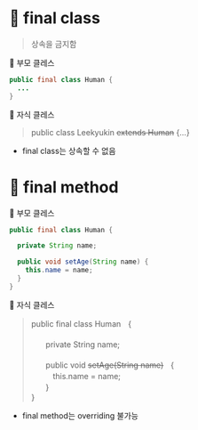 # 📌 final class

> 상속을 금지함

🔻 부모 클레스
``` java
public final class Human {
  ...
}
```

🔻 자식 클레스
> public class Leekyukin <del>extends Human</del> {...}

- final class는 상속할 수 없음

# 📌 final method


🔻 부모 클레스
``` java
public final class Human {

  private String name;

  public void setAge(String name) {
    this.name = name;
  }
}
```

🔻 자식 클레스
> public final class Humanㅤ{  <br>
>  <br>
>  ㅤㅤprivate String name; <br>
>  <br>
>  ㅤㅤpublic void <del>setAge(String name)</del>ㅤ{  <br>
>  ㅤㅤㅤthis.name = name;  <br>
> ㅤㅤ} <br>
> } <br>

- final method는 overriding 불가능



